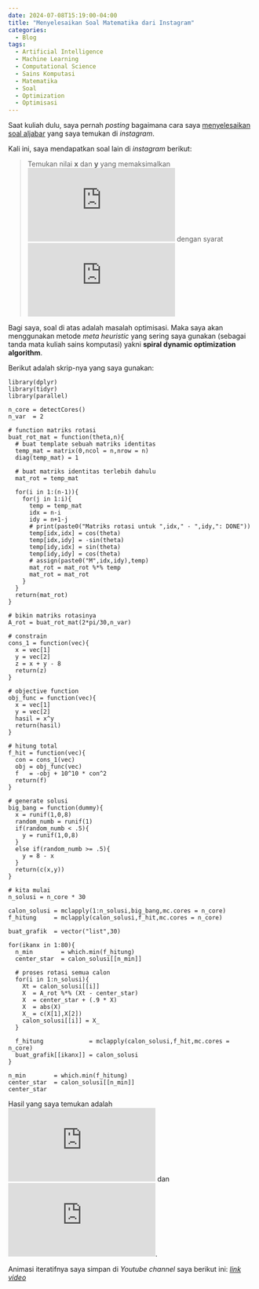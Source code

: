 ```yaml
---
date: 2024-07-08T15:19:00-04:00
title: "Menyelesaikan Soal Matematika dari Instagram"
categories:
  - Blog
tags:
  - Artificial Intelligence
  - Machine Learning
  - Computational Science
  - Sains Komputasi
  - Matematika
  - Soal
  - Optimization
  - Optimisasi
---
```


Saat kuliah dulu, saya pernah *posting* bagaimana cara saya
[menyelesaikan soal aljabar](https://ikanx101.com/blog/ig-spl/) yang
saya temukan di *instagram*.

Kali ini, saya mendapatkan soal lain di *instagram* berikut:

> Temukan nilai **x** dan **y** yang memaksimalkan
> ![x^y](https://latex.codecogs.com/svg.latex?x%5Ey "x^y") dengan syarat
> ![x + y =8](https://latex.codecogs.com/svg.latex?x%20%2B%20y%20%3D8 "x + y =8")

Bagi saya, soal di atas adalah masalah optimisasi. Maka saya akan
menggunakan metode *meta heuristic* yang sering saya gunakan (sebagai
tanda mata kuliah sains komputasi) yakni **spiral dynamic optimization
algorithm**.

Berikut adalah skrip-nya yang saya gunakan:

    library(dplyr)
    library(tidyr)
    library(parallel)

    n_core = detectCores()
    n_var  = 2

    # function matriks rotasi
    buat_rot_mat = function(theta,n){
      # buat template sebuah matriks identitas
      temp_mat = matrix(0,ncol = n,nrow = n)
      diag(temp_mat) = 1
      
      # buat matriks identitas terlebih dahulu
      mat_rot = temp_mat
      
      for(i in 1:(n-1)){
        for(j in 1:i){
          temp = temp_mat
          idx = n-i
          idy = n+1-j
          # print(paste0("Matriks rotasi untuk ",idx," - ",idy,": DONE"))
          temp[idx,idx] = cos(theta)
          temp[idx,idy] = -sin(theta)
          temp[idy,idx] = sin(theta)
          temp[idy,idy] = cos(theta)
          # assign(paste0("M",idx,idy),temp)
          mat_rot = mat_rot %*% temp
          mat_rot = mat_rot 
        }
      }
      return(mat_rot)
    }

    # bikin matriks rotasinya
    A_rot = buat_rot_mat(2*pi/30,n_var)

    # constrain
    cons_1 = function(vec){
      x = vec[1]
      y = vec[2]
      z = x + y - 8
      return(z)
    }

    # objective function
    obj_func = function(vec){
      x = vec[1]
      y = vec[2]
      hasil = x^y
      return(hasil)
    }

    # hitung total
    f_hit = function(vec){
      con = cons_1(vec)
      obj = obj_func(vec)
      f   = -obj + 10^10 * con^2
      return(f)
    }

    # generate solusi
    big_bang = function(dummy){
      x = runif(1,0,8)
      random_numb = runif(1)
      if(random_numb < .5){
        y = runif(1,0,8)
      }
      else if(random_numb >= .5){
        y = 8 - x
      }
      return(c(x,y))
    }

    # kita mulai
    n_solusi = n_core * 30

    calon_solusi = mclapply(1:n_solusi,big_bang,mc.cores = n_core)
    f_hitung     = mclapply(calon_solusi,f_hit,mc.cores = n_core)

    buat_grafik  = vector("list",30)

    for(ikanx in 1:80){
      n_min        = which.min(f_hitung)
      center_star  = calon_solusi[[n_min]]
      
      # proses rotasi semua calon
      for(i in 1:n_solusi){
        Xt = calon_solusi[[i]]
        X  = A_rot %*% (Xt - center_star)
        X  = center_star + (.9 * X)
        X  = abs(X)
        X_ = c(X[1],X[2])
        calon_solusi[[i]] = X_ 
      }
      
      f_hitung             = mclapply(calon_solusi,f_hit,mc.cores = n_core)
      buat_grafik[[ikanx]] = calon_solusi
    }

    n_min        = which.min(f_hitung)
    center_star  = calon_solusi[[n_min]]
    center_star

Hasil yang saya temukan adalah
![x \sim 3.5](https://latex.codecogs.com/svg.latex?x%20%5Csim%203.5 "x \sim 3.5")
dan
![y \sim 4.5](https://latex.codecogs.com/svg.latex?y%20%5Csim%204.5 "y \sim 4.5").

Animasi iteratifnya saya simpan di *Youtube channel* saya berikut ini:
[*link video*](https://youtube.com/shorts/X5uyvnO0o0g)
